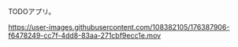 
TODOアプリ。

https://user-images.githubusercontent.com/108382105/176387906-f6478249-cc7f-4dd8-83aa-271cbf9ecc1e.mov



